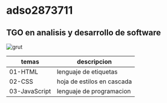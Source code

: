 # adso2873711
## TGO en analisis y desarrollo de software

![grut](https://i.etsystatic.com/45851866/r/il/cabbb6/5476772816/il_570xN.5476772816_1unb.jpg)

|temas|descripcion|
|-----|-----------|
|01-HTML|lenguaje de etiquetas|
|02-CSS|hoja de estilos en cascada|
|03-JavaScript|lenguaje de programacion|
